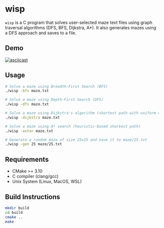 # wisp

`wisp` is a C program that solves user-selected maze text files using graph traversal algorithms (DFS, BFS, Dijkstra, A*). It also generates mazes using a DFS approach and saves to a file.

## Demo

[![asciicast](https://asciinema.org/a/oAf7IK0auHZlbtkUwObF90hYE.svg)](https://asciinema.org/a/oAf7IK0auHZlbtkUwObF90hYE)

## Usage

```sh
# Solve a maze using Breadth-First Search (BFS)
./wisp -bfs maze.txt

# Solve a maze using Depth-First Search (DFS)
./wisp -dfs maze.txt

# Solve a maze using Dijkstra's algorithm (shortest path with uniform cost)
./wisp -dijkstra maze.txt

# Solve a maze using A* search (heuristic-based shortest path)
./wisp -astar maze.txt

# Generate a random maze of size 25x25 and save it to maze/25.txt
./wisp -gen 25 maze/25.txt
```

## Requirements

-   CMake >= 3.10
-   C compiler (clang/gcc)
-   Unix System (Linux, MacOS, WSL)

## Build Instructions

```sh
mkdir build
cd build
cmake ..
make
```
